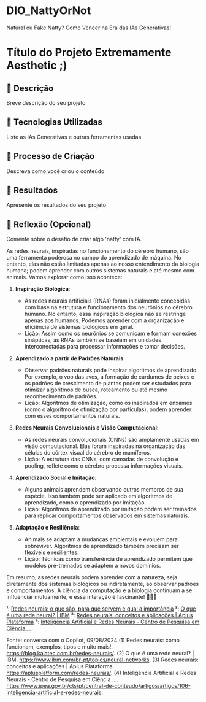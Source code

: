 # DIO_NattyOrNot
Natural ou Fake Natty? Como Vencer na Era das IAs Generativas!

# Título do Projeto Extremamente Aesthetic ;)

## 📒 Descrição
Breve descrição do seu projeto

## 🤖 Tecnologias Utilizadas
Liste as IAs Generativas e outras ferramentas usadas

## 🧐 Processo de Criação
Descreva como você criou o conteúdo

## 🚀 Resultados
Apresente os resultados do seu projeto

## 💭 Reflexão (Opcional)
Comente sobre o desafio de criar algo 'natty' com IA.

As redes neurais, inspiradas no funcionamento do cérebro humano, são uma ferramenta poderosa no campo do aprendizado de máquina. No entanto, elas não estão limitadas apenas ao nosso entendimento da biologia humana; podem aprender com outros sistemas naturais e até mesmo com animais. Vamos explorar como isso acontece:

1. **Inspiração Biológica**:
   - As redes neurais artificiais (RNAs) foram inicialmente concebidas com base na estrutura e funcionamento dos neurônios no cérebro humano. No entanto, essa inspiração biológica não se restringe apenas aos humanos. Podemos aprender com a organização e eficiência de sistemas biológicos em geral.
   - Lição: Assim como os neurônios se comunicam e formam conexões sinápticas, as RNAs também se baseiam em unidades interconectadas para processar informações e tomar decisões.

2. **Aprendizado a partir de Padrões Naturais**:
   - Observar padrões naturais pode inspirar algoritmos de aprendizado. Por exemplo, o voo das aves, a formação de cardumes de peixes e os padrões de crescimento de plantas podem ser estudados para otimizar algoritmos de busca, roteamento ou até mesmo reconhecimento de padrões.
   - Lição: Algoritmos de otimização, como os inspirados em enxames (como o algoritmo de otimização por partículas), podem aprender com esses comportamentos naturais.

3. **Redes Neurais Convolucionais e Visão Computacional**:
   - As redes neurais convolucionais (CNNs) são amplamente usadas em visão computacional. Elas foram inspiradas na organização das células do córtex visual do cérebro de mamíferos.
   - Lição: A estrutura das CNNs, com camadas de convolução e pooling, reflete como o cérebro processa informações visuais.

4. **Aprendizado Social e Imitação**:
   - Alguns animais aprendem observando outros membros de sua espécie. Isso também pode ser aplicado em algoritmos de aprendizado, como o aprendizado por imitação.
   - Lição: Algoritmos de aprendizado por imitação podem ser treinados para replicar comportamentos observados em sistemas naturais.

5. **Adaptação e Resiliência**:
   - Animais se adaptam a mudanças ambientais e evoluem para sobreviver. Algoritmos de aprendizado também precisam ser flexíveis e resilientes.
   - Lição: Técnicas como transferência de aprendizado permitem que modelos pré-treinados se adaptem a novos domínios.

Em resumo, as redes neurais podem aprender com a natureza, seja diretamente dos sistemas biológicos ou indiretamente, ao observar padrões e comportamentos. A ciência da computação e a biologia continuam a se influenciar mutuamente, e essa interação é fascinante! 🌿🧠✨

¹: [Redes neurais: o que são, para que servem e qual a importância](https://blog.kalatec.com.br/redes-neurais/)
²: [O que é uma rede neural? | IBM](https://www.ibm.com/br-pt/topics/neural-networks)
³: [Redes neurais: conceitos e aplicações | Aplus Plataforma](https://aplusplatform.com/redes-neurais/)
⁴: [Inteligência Artificial e Redes Neurais - Centro de Pesquisa em Ciência ...](https://www.ipea.gov.br/cts/pt/central-de-conteudo/artigos/artigos/106-inteligencia-artificial-e-redes-neurais)

Fonte: conversa com o Copilot, 09/08/2024
(1) Redes neurais: como funcionam, exemplos, tipos e muito mais!. https://blog.kalatec.com.br/redes-neurais/.
(2) O que é uma rede neural? | IBM. https://www.ibm.com/br-pt/topics/neural-networks.
(3) Redes neurais: conceitos e aplicações | Aplus Plataforma. https://aplusplatform.com/redes-neurais/.
(4) Inteligência Artificial e Redes Neurais - Centro de Pesquisa em Ciência .... https://www.ipea.gov.br/cts/pt/central-de-conteudo/artigos/artigos/106-inteligencia-artificial-e-redes-neurais.